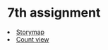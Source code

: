 # 7th assignment
<li><a href="http://dev-holyif.pantheonsite.io/7th_assignment/storymap.php"> Storymap </a></li>
<li><a href="http://dev-holyif.pantheonsite.io/customer_product/count">Count view</a></li>

